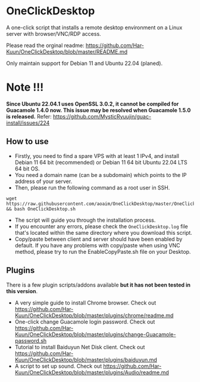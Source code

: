 # OneClickDesktop
A one-click script that installs a remote desktop environment on a Linux server with browser/VNC/RDP access.

Please read the orginal readme: https://github.com/Har-Kuun/OneClickDesktop/blob/master/README.md

Only maintain support for Debian 11 and Ubuntu 22.04 (planed).

# Note !!!
**Since Ubuntu 22.04.1 uses OpenSSL 3.0.2, it cannot be compiled for Guacamole 1.4.0 now. This issue may be resolved when Guacamole 1.5.0 is released.** Refer: https://github.com/MysticRyuujin/guac-install/issues/224

## How to use
* Firstly, you need to find a spare VPS with at least 1 IPv4, and install Debian 11 64 bit (recommended) or Debian 11 64 bit Ubuntu 22.04 LTS 64 bit OS.
* You need a domain name (can be a subdomain) which points to the IP address of your server.
* Then, please run the following command as a root user in SSH.
```
wget https://raw.githubusercontent.com/aoaim/OneClickDesktop/master/OneClickDesktop.sh && bash OneClickDesktop.sh
```
* The script will guide you through the installation process.
* If you encounter any errors, please check the `OneClickDesktop.log` file that's located within the same directory where you download this script.
* Copy/paste between client and server should have been enabled by default.  If you have any problems with copy/paste when using VNC method, please try to run the EnableCopyPaste.sh file on your Desktop.

## Plugins
There is a few plugin scripts/addons available **but it has not been tested in this version**.
* A very simple guide to install Chrome browser.  Check out https://github.com/Har-Kuun/OneClickDesktop/blob/master/plugins/chrome/readme.md
* One-click change Guacamole login password.  Check out https://github.com/Har-Kuun/OneClickDesktop/blob/master/plugins/change-Guacamole-password.sh
* Tutorial to install Baiduyun Net Disk client.  Check out https://github.com/Har-Kuun/OneClickDesktop/blob/master/plugins/baiduyun.md
* A script to set up sound.  Check out https://github.com/Har-Kuun/OneClickDesktop/blob/master/plugins/Audio/readme.md
